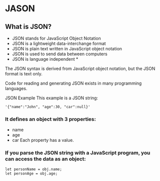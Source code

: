 # JASON
## What is JSON?


- JSON stands for JavaScript Object Notation
- JSON is a lightweight data-interchange format
- JSON is plain text written in JavaScript object notation
- JSON is used to send data between computers
- JSON is language independent *


The JSON syntax is derived from JavaScript object notation, but the JSON format is text only.

Code for reading and generating JSON exists in many programming languages.


JSON Example
This example is a JSON string:
```
'{"name":"John", "age":30, "car":null}'
```
### It defines an object with 3 properties:
- name
- age
- car
Each property has a value.

### If you parse the JSON string with a JavaScript program, you can access the data as an object:
```
let personName = obj.name;
let personAge = obj.age;
```